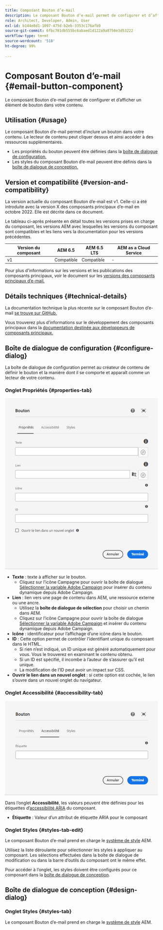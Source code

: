 ```yaml
---
title: Composant Bouton d’e-mail
description: Le composant Bouton d’e-mail permet de configurer et d’afficher un élément de bouton dans votre contenu.
role: Architect, Developer, Admin, User
exl-id: b144e8d1-1097-475d-b2eb-3353c176afb9
source-git-commit: 6fbc781db555bc6abaed1d122a9a8756e3d53222
workflow-type: tm+mt
source-wordcount: '518'
ht-degree: 99%

---
```



# Composant Bouton d’e-mail {#email-button-component}

Le composant Bouton d’e-mail permet de configurer et d’afficher un élément de bouton dans votre contenu.

## Utilisation {#usage}

Le composant Bouton d’e-mail permet d’inclure un bouton dans votre contenu. Le lecteur de contenu peut cliquer dessus et ainsi accéder à des ressources supplémentaires.

* Les propriétés du bouton peuvent être définies dans la [boîte de dialogue de configuration.](#configure-dialog)
* Les styles du composant Bouton d’e-mail peuvent être définis dans la [boîte de dialogue de conception.](#design-dialog)

## Version et compatibilité {#version-and-compatibility}

La version actuelle du composant Bouton d’e-mail est v1. Celle-ci a été introduite avec la version X des composants principaux d’e-mail en octobre 2022. Elle est décrite dans ce document.

Le tableau ci-après présente en détail toutes les versions prises en charge du composant, les versions AEM avec lesquelles les versions du composant sont compatibles et les liens vers la documentation pour les versions précédentes.

| Version du composant | AEM 6.5 | AEM 6.5 LTS | AEM as a Cloud Service |
|---|---|---|---|
| v1 | Compatible | Compatible | - |

Pour plus d’informations sur les versions et les publications des composants principaux, voir le document sur les [versions des composants principaux d’e-mail.](/help/email/versions.md)

## Détails techniques {#technical-details}

La documentation technique la plus récente sur le composant Bouton d’e-mail [se trouve sur GitHub.](https://adobe.com/go/aem_cmp_tech_email_button_v1)

Vous trouverez plus d’informations sur le développement des composants principaux dans la [documentation destinée aux développeurs de composants principaux.](/help/developing/overview.md)

## Boîte de dialogue de configuration {#configure-dialog}

La boîte de dialogue de configuration permet au créateur de contenu de définir le bouton et la manière dont il se comporte et apparaît comme un lecteur de votre contenu.

### Onglet Propriétés {#properties-tab}

![Onglet Propriétés de la boîte de dialogue de modification du composant Bouton](/help/email/assets/email-button-edit-properties.png)

* **Texte** : texte à afficher sur le bouton.
   * Cliquez sur l’icône Campagne pour ouvrir la boîte de dialogue [Sélectionner la variable Adobe Campaign](/help/email/campaign-variables.md) pour insérer du contenu dynamique depuis Adobe Campaign.
* **Lien** : lien vers une page de contenu dans AEM, une ressource externe ou une ancre.
   * Utilisez la **boîte de dialogue de sélection** pour choisir un chemin dans AEM.
   * Cliquez sur l’icône Campagne pour ouvrir la boîte de dialogue [Sélectionner la variable Adobe Campaign](/help/email/campaign-variables.md) et insérer du contenu dynamique depuis Adobe Campaign.
* **Icône** : identificateur pour l’affichage d’une icône dans le bouton.
* **ID** : Cette option permet de contrôler l’identifiant unique du composant dans le HTML.
   * Si rien n’est indiqué, un ID unique est généré automatiquement pour vous. Vous le trouverez en examinant le contenu obtenu.
   * Si un ID est spécifié, il incombe à l’auteur de s’assurer qu’il est unique.
   * La modification de l’ID peut avoir un impact sur CSS.
* **Ouvrir le lien dans un nouvel onglet** : si cette option est cochée, le lien s’ouvre dans un nouvel onglet du navigateur.

### Onglet Accessibilité {#accessibility-tab}

![Onglet Accessibilité de la boîte de dialogue de modification du composant Bouton](/help/email/assets/email-button-edit-accessibility.png)

Dans l’onglet **Accessibilité**, les valeurs peuvent être définies pour les étiquettes d’[accessibilité ARIA](https://www.w3.org/WAI/standards-guidelines/aria/) du composant.

* **Étiquette** : Valeur d’un attribut de étiquette ARIA pour le composant

### Onglet Styles {#styles-tab-edit}

Le composant Bouton d’e-mail prend en charge le [système de style](/help/get-started/authoring.md#component-styling) AEM.

Utilisez la liste déroulante pour sélectionner les styles à appliquer au composant. Les sélections effectuées dans la boîte de dialogue de modification ou dans la barre d’outils du composant ont le même effet.

Pour accéder à l’onglet, les styles doivent être configurés pour ce composant dans la [boîte de dialogue de conception](#design-dialog).

## Boîte de dialogue de conception {#design-dialog}

### Onglet Styles {#styles-tab}

Le composant Bouton d’e-mail prend en charge le [système de style](/help/get-started/authoring.md#component-styling) AEM.
